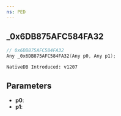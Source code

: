 ```yaml
---
ns: PED
---
```

## _0x6DB875AFC584FA32

```c
// 0x6DB875AFC584FA32
Any _0x6DB875AFC584FA32(Any p0, Any p1);
```

```
NativeDB Introduced: v1207
```

## Parameters
* **p0**:
* **p1**:

